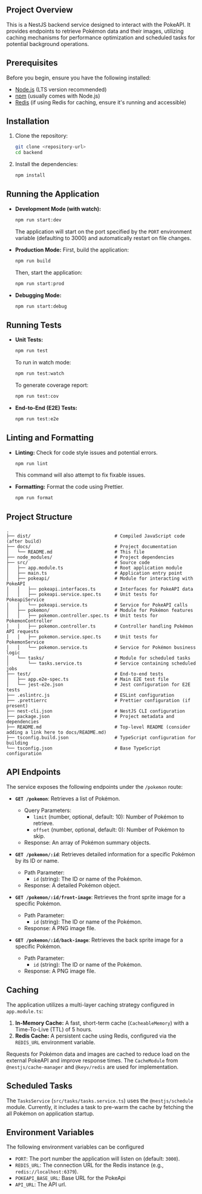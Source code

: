 ## Project Overview

This is a NestJS backend service designed to interact with the PokeAPI. It provides endpoints to retrieve Pokémon data and their images, utilizing caching mechanisms for performance optimization and scheduled tasks for potential background operations.

## Prerequisites

Before you begin, ensure you have the following installed:

*   [Node.js](https://nodejs.org/) (LTS version recommended)
*   [npm](https://www.npmjs.com/) (usually comes with Node.js)
*   [Redis](https://redis.io/) (if using Redis for caching, ensure it's running and accessible)

## Installation

1.  Clone the repository:
    ```bash
    git clone <repository-url>
    cd backend
    ```
2.  Install the dependencies:
    ```bash
    npm install
    ```

## Running the Application

*   **Development Mode (with watch):**
    ```bash
    npm run start:dev
    ```
    The application will start on the port specified by the `PORT` environment variable (defaulting to 3000) and automatically restart on file changes.

*   **Production Mode:**
    First, build the application:
    ```bash
    npm run build
    ```
    Then, start the application:
    ```bash
    npm run start:prod
    ```

*   **Debugging Mode:**
    ```bash
    npm run start:debug
    ```

## Running Tests

*   **Unit Tests:**
    ```bash
    npm run test
    ```
    To run in watch mode:
    ```bash
    npm run test:watch
    ```
    To generate coverage report:
    ```bash
    npm run test:cov
    ```

*   **End-to-End (E2E) Tests:**
    ```bash
    npm run test:e2e
    ```

## Linting and Formatting

*   **Linting:** Check for code style issues and potential errors.
    ```bash
    npm run lint
    ```
    This command will also attempt to fix fixable issues.

*   **Formatting:** Format the code using Prettier.
    ```bash
    npm run format
    ```

## Project Structure

```
.
├── dist/                               # Compiled JavaScript code (after build)
├── docs/                               # Project documentation
│   └── README.md                       # This file
├── node_modules/                       # Project dependencies
├── src/                                # Source code
│   ├── app.module.ts                   # Root application module
│   ├── main.ts                         # Application entry point
│   ├── pokeapi/                        # Module for interacting with PokeAPI
│   │   ├── pokeapi.interfaces.ts       # Interfaces for PokeAPI data
│   │   ├── pokeapi.service.spec.ts     # Unit tests for PokeapiService
│   │   └── pokeapi.service.ts          # Service for PokeAPI calls
│   ├── pokemon/                        # Module for Pokémon features
│   │   ├── pokemon.controller.spec.ts  # Unit tests for PokemonController
│   │   ├── pokemon.controller.ts       # Controller handling Pokémon API requests
│   │   ├── pokemon.service.spec.ts     # Unit tests for PokemonService
│   │   └── pokemon.service.ts          # Service for Pokémon business logic
│   └── tasks/                          # Module for scheduled tasks
│       └── tasks.service.ts            # Service containing scheduled jobs
├── test/                               # End-to-end tests
│   ├── app.e2e-spec.ts                 # Main E2E test file
│   └── jest-e2e.json                   # Jest configuration for E2E tests
├── .eslintrc.js                        # ESLint configuration
├── .prettierrc                         # Prettier configuration (if present)
├── nest-cli.json                       # NestJS CLI configuration
├── package.json                        # Project metadata and dependencies
├── README.md                           # Top-level README (consider adding a link here to docs/README.md)
├── tsconfig.build.json                 # TypeScript configuration for building
└── tsconfig.json                       # Base TypeScript configuration
```

## API Endpoints

The service exposes the following endpoints under the `/pokemon` route:

*   **`GET /pokemon`**: Retrieves a list of Pokémon.
    *   Query Parameters:
        *   `limit` (number, optional, default: 10): Number of Pokémon to retrieve.
        *   `offset` (number, optional, default: 0): Number of Pokémon to skip.
    *   Response: An array of Pokémon summary objects.

*   **`GET /pokemon/:id`**: Retrieves detailed information for a specific Pokémon by its ID or name.
    *   Path Parameter:
        *   `id` (string): The ID or name of the Pokémon.
    *   Response: A detailed Pokémon object.

*   **`GET /pokemon/:id/front-image`**: Retrieves the front sprite image for a specific Pokémon.
    *   Path Parameter:
        *   `id` (string): The ID or name of the Pokémon.
    *   Response: A PNG image file.

*   **`GET /pokemon/:id/back-image`**: Retrieves the back sprite image for a specific Pokémon.
    *   Path Parameter:
        *   `id` (string): The ID or name of the Pokémon.
    *   Response: A PNG image file.

## Caching

The application utilizes a multi-layer caching strategy configured in `app.module.ts`:

1.  **In-Memory Cache:** A fast, short-term cache (`CacheableMemory`) with a Time-To-Live (TTL) of 5 hours.
2.  **Redis Cache:** A persistent cache using Redis, configured via the `REDIS_URL` environment variable.

Requests for Pokémon data and images are cached to reduce load on the external PokeAPI and improve response times. The `CacheModule` from `@nestjs/cache-manager` and `@keyv/redis` are used for implementation.

## Scheduled Tasks

The `TasksService` (`src/tasks/tasks.service.ts`) uses the `@nestjs/schedule` module. Currently, it includes a task to pre-warm the cache by fetching the all Pokémon on application startup.

## Environment Variables

The following environment variables can be configured

*   `PORT`: The port number the application will listen on (default: `3000`).
*   `REDIS_URL`: The connection URL for the Redis instance (e.g., `redis://localhost:6379`).
*   `POKEAPI_BASE_URL`: Base URL for the PokeApi
*   `API_URL`: The API url.